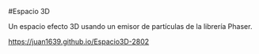 #Espacio 3D

Un espacio efecto 3D usando un emisor de partículas de la
librería Phaser.

https://juan1639.github.io/Espacio3D-2802